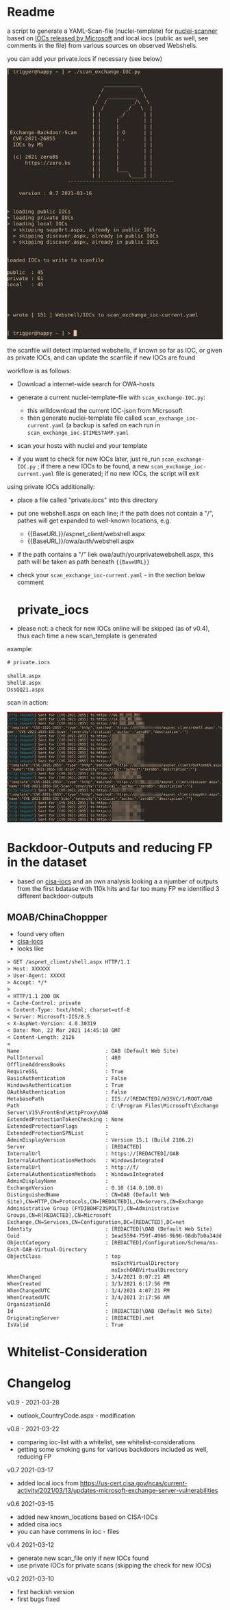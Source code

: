 
# Readme

a script to generate a YAML-Scan-file (nuclei-template) for 
[nuclei-scanner](https://github.com/projectdiscovery/nuclei) 
based on [IOCs released by Microsoft](https://twitter.com/tanmayg/status/1369125158481399809)
and local.iocs (public as well, see comments in the file) 
from various sources on observed Webshells.

you can add your private.iocs if necessary (see below)


![exe-cute](exe-cute.png)



the scanfile will detect implanted webshells, if known so far as IOC, or given as
private IOCs, and can update the scanfile if new IOCs are found


workflow is as follows:

- Download a internet-wide search for OWA-hosts

- generate a current nuclei-template-file with `scan_exchange-IOC.py`:
    - this willdownload the current IOC-json from Micrsosoft
    - then generate nuclei-template file called `scan_exchange_ioc-current.yaml` (a backup is safed on each run in `scan_exchange_ioc-$TIMESTAMP.yaml`

- scan your hosts with nuclei and your template 
- if you want to check for new IOCs later, just re_run `scan_exchange-IOC.py` ; if there a new IOCs to be found, a new `scan_exchange_ioc-current.yaml`
  file is generated; if no new IOCs, the script will exit
  

using private IOCs additionally:
- place a file called "private.iocs" into this directory
- put one webshell.aspx on each line; if the path does not contain a "/",  pathes will get expanded to well-known locations, e.g.
    - {{BaseURL}}/aspnet_client/webshell.aspx
    - {{BaseURL}}/owa/auth/webshell.aspx
- if the path contains a "/" liek owa/auth/yourprivatewebshell.aspx, this path will be taken as path beneath `{{BaseURL}}`

- check your `scan_exchange_ioc-current.yaml` - in the section below comment 
  # private_iocs
- please not: a check for new IOCs online will be skipped (as of v0.4), thus each time a new scan_template is generated 


example:

~~~
# private.iocs

shellA.aspx
ShellB.aspx
DssQQ21.aspx

~~~
  

scan in action:

![scan in action](scanning.png)

# Backdoor-Outputs and reducing FP in the dataset

- based on [cisa-iocs](https://us-cert.cisa.gov/ncas/current-activity/2021/03/13/updates-microsoft-exchange-server-vulnerabilities)
  and an own analysis looking a  a njumber of outputs from the first bdatase with 110k hits  and far too many FP
  we identified 3 different backdoor-outputs 


## MOAB/ChinaChoppper

- found very often
- [cisa-iocs](https://us-cert.cisa.gov/ncas/current-activity/2021/03/13/updates-microsoft-exchange-server-vulnerabilities)
- looks like

~~~
> GET /aspnet_client/shell.aspx HTTP/1.1
> Host: XXXXXX
> User-Agent: XXXXX
> Accept: */*
> 
< HTTP/1.1 200 OK
< Cache-Control: private
< Content-Type: text/html; charset=utf-8
< Server: Microsoft-IIS/8.5
< X-AspNet-Version: 4.0.30319
< Date: Mon, 22 Mar 2021 14:45:10 GMT
< Content-Length: 2126
< 
Name                            : OAB (Default Web Site)
PollInterval                    : 480
OfflineAddressBooks             : 
RequireSSL                      : True
BasicAuthentication             : False
WindowsAuthentication           : True
OAuthAuthentication             : False
MetabasePath                    : IIS://[REDACTED]/W3SVC/1/ROOT/OAB
Path                            : C:\Program Files\Microsoft\Exchange Server\V15\FrontEnd\HttpProxy\OAB
ExtendedProtectionTokenChecking : None
ExtendedProtectionFlags         : 
ExtendedProtectionSPNList       : 
AdminDisplayVersion             : Version 15.1 (Build 2106.2)
Server                          : [REDACTED]
InternalUrl                     : https://[REDACTED]/OAB
InternalAuthenticationMethods   : WindowsIntegrated
ExternalUrl                     : http://f/
ExternalAuthenticationMethods   : WindowsIntegrated
AdminDisplayName                : 
ExchangeVersion                 : 0.10 (14.0.100.0)
DistinguishedName               : CN=OAB (Default Web Site),CN=HTTP,CN=Protocols,CN=[REDACTED]L,CN=Servers,CN=Exchange Administrative Group (FYDIBOHF23SPDLT),CN=Administrative Groups,CN=R[REDACTED],CN=Microsoft Exchange,CN=Services,CN=Configuration,DC=[REDACTED],DC=net
Identity                        : [REDACTED]\OAB (Default Web Site)
Guid                            : 1ead5594-759f-4966-9b96-98db7b0a34dd
ObjectCategory                  : [REDACTED]/Configuration/Schema/ms-Exch-OAB-Virtual-Directory
ObjectClass                     : top
                                  msExchVirtualDirectory
                                  msExchOABVirtualDirectory
WhenChanged                     : 3/4/2021 8:07:21 AM
WhenCreated                     : 3/3/2021 6:17:56 PM
WhenChangedUTC                  : 3/4/2021 4:07:21 PM
WhenCreatedUTC                  : 3/4/2021 2:17:56 AM
OrganizationId                  : 
Id                              : [REDACTED]\OAB (Default Web Site)
OriginatingServer               : [REDACTED].net
IsValid                         : True

~~~

# Whitelist-Consideration





# Changelog

v0.9 - 2021-03-28
  - outlook_CountryCode.aspx - modification

v0.8 - 2021-03-22
  - comparing ioc-list with a whitelist, see whitelist-considerations
  - getting some smoking guns for various backdoors included as well, reducing FP
  


v0.7 2021-03-17
  - added local.iocs from https://us-cert.cisa.gov/ncas/current-activity/2021/03/13/updates-microsoft-exchange-server-vulnerabilities
  

v0.6 2021-03-15
  - added new known_locations based on CISA-IOCs
  - added cisa.iocs
  - you can have commens in ioc - files 
  

v0.4 2021-03-12 
  - generate new scan_file only if new IOCs found
  - use private IOCs for private scans (skipping the check for new IOCs)
  

v0.2 2021-03-10 
  - first hackish version
  - first bugs fixed

